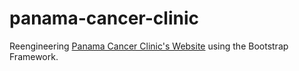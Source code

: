# panama-cancer-clinic
Reengineering [Panama Cancer Clinic's Website](panamacancerclinic.com) using the Bootstrap Framework.
